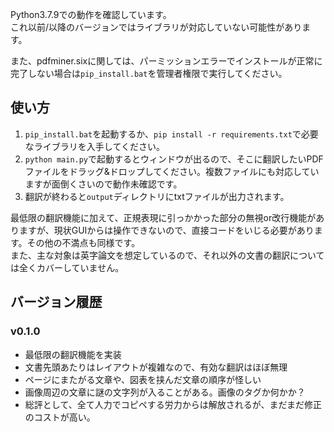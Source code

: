 Python3.7.9での動作を確認しています。  
これ以前/以降のバージョンではライブラリが対応していない可能性があります。

また、pdfminer.sixに関しては、パーミッションエラーでインストールが正常に完了しない場合は`pip_install.bat`を管理者権限で実行してください。

## 使い方

1. `pip_install.bat`を起動するか、`pip install -r requirements.txt`で必要なライブラリを入手してください。
2. `python main.py`で起動するとウィンドウが出るので、そこに翻訳したいPDFファイルをドラッグ&ドロップしてください。複数ファイルにも対応していますが面倒くさいので動作未確認です。
3. 翻訳が終わると`output`ディレクトリにtxtファイルが出力されます。

最低限の翻訳機能に加えて、正規表現に引っかかった部分の無視or改行機能がありますが、現状GUIからは操作できないので、直接コードをいじる必要があります。その他の不満点も同様です。  
また、主な対象は英字論文を想定しているので、それ以外の文書の翻訳については全くカバーしていません。

## バージョン履歴

### v0.1.0

- 最低限の翻訳機能を実装
- 文書先頭あたりはレイアウトが複雑なので、有効な翻訳はほぼ無理
- ページにまたがる文章や、図表を挟んだ文章の順序が怪しい
- 画像周辺の文章に謎の文字列が入ることがある。画像のタグか何かか？
- 総評として、全て人力でコピペする労力からは解放されるが、まだまだ修正のコストが高い。